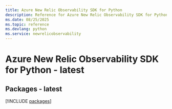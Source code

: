 ```yaml
---
title: Azure New Relic Observability SDK for Python
description: Reference for Azure New Relic Observability SDK for Python
ms.date: 08/25/2025
ms.topic: reference
ms.devlang: python
ms.service: newrelicobservability
---
```

# Azure New Relic Observability SDK for Python - latest
## Packages - latest
[!INCLUDE [packages](new-relic-observability-index.md)]
